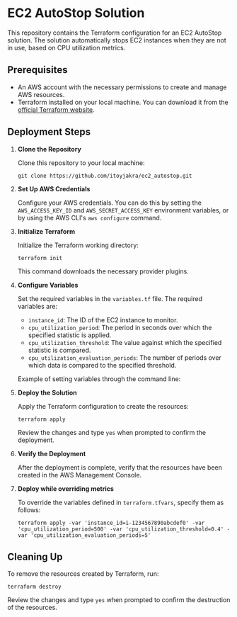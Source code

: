 # EC2 AutoStop Solution

This repository contains the Terraform configuration for an EC2 AutoStop solution. The solution automatically stops EC2 instances when they are not in use, based on CPU utilization metrics.

## Prerequisites

- An AWS account with the necessary permissions to create and manage AWS resources.
- Terraform installed on your local machine. You can download it from the [official Terraform website](https://www.terraform.io/downloads.html).

## Deployment Steps

1. **Clone the Repository**

   Clone this repository to your local machine:

   `git clone https://github.com/itoyjakra/ec2_autostop.git`


3. **Set Up AWS Credentials**

   Configure your AWS credentials. You can do this by setting the `AWS_ACCESS_KEY_ID` and `AWS_SECRET_ACCESS_KEY` environment variables, or by using the AWS CLI's `aws configure` command.


4. **Initialize Terraform**

   Initialize the Terraform working directory:

   `terraform init`


   This command downloads the necessary provider plugins.

5. **Configure Variables**

   Set the required variables in the `variables.tf` file. The required variables are:

   - `instance_id`: The ID of the EC2 instance to monitor.
   - `cpu_utilization_period`: The period in seconds over which the specified statistic is applied.
   - `cpu_utilization_threshold`: The value against which the specified statistic is compared.
   - `cpu_utilization_evaluation_periods`: The number of periods over which data is compared to the specified threshold.

   Example of setting variables through the command line:

6. **Deploy the Solution**

   Apply the Terraform configuration to create the resources:

   `terraform apply`

   Review the changes and type `yes` when prompted to confirm the deployment.

7. **Verify the Deployment**

   After the deployment is complete, verify that the resources have been created in the AWS Management Console.

8. **Deploy while overriding metrics**

   To override the variables defined in `terraform.tfvars`, specify them as follows:

   `terraform apply -var 'instance_id=i-1234567890abcdef0' -var 'cpu_utilization_period=500' -var 'cpu_utilization_threshold=0.4' -var 'cpu_utilization_evaluation_periods=5'`


## Cleaning Up

To remove the resources created by Terraform, run:

`terraform destroy`


Review the changes and type `yes` when prompted to confirm the destruction of the resources.
